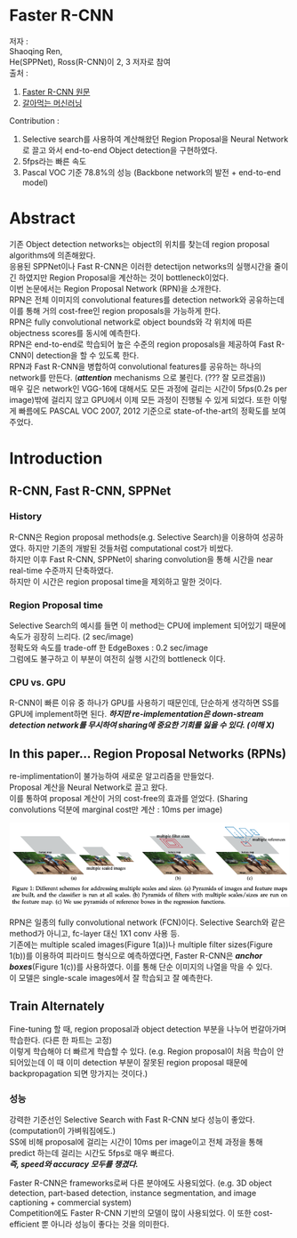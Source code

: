 # Faster R-CNN

저자 :  
Shaoqing Ren,  
He(SPPNet), Ross(R-CNN)이 2, 3 저자로 참여  
출처 :

1. [Faster R-CNN 원문](1506.01497.pdf)
2. [갈아먹는 머신러닝](https://yeomko.tistory.com/17)

Contribution :

1. Selective search를 사용하여 계산해왔던 Region Proposal을 Neural Network로 끌고 와서 end-to-end Object detection을 구현하였다.
2. 5fps라는 빠른 속도
3. Pascal VOC 기준 78.8%의 성능 (Backbone network의 발전 + end-to-end model)

# Abstract

기존 Object detection networks는 object의 위치를 찾는데 region proposal algorithms에 의존해왔다.  
응용된 SPPNet이나 Fast R-CNN은 이러한 detectijon networks의 실행시간을 줄이긴 하였지만 Region Proposal을 계산하는 것이 bottleneck이었다.  
이번 논문에서는 Region Proposal Network (RPN)을 소개한다.  
RPN은 전체 이미지의 convolutional features를 detection network와 공유하는데 이를 통해 거의 cost-free인 region proposals을 가능하게 한다.  
RPN은 fully convolutional network로 object bounds와 각 위치에 따른 objectness scores를 동시에 예측한다.  
RPN은 end-to-end로 학습되어 높은 수준의 region proposals을 제공하여 Fast R-CNN이 detection을 할 수 있도록 한다.  
RPN과 Fast R-CNN을 병합하여 convolutional features를 공유하는 하나의 network를 만든다. (**_attention_** mechanisms 으로 불린다. (??? 잘 모르겠음))  
매우 깊은 network인 VGG-16에 대해서도 모든 과정에 걸리는 시간이 5fps(0.2s per image)밖에 걸리지 않고 GPU에서 이제 모든 과정이 진행될 수 있게 되었다. 또한 이렇게 빠름에도 PASCAL VOC 2007, 2012 기준으로 state-of-the-art의 정확도를 보여주었다.

# Introduction

## R-CNN, Fast R-CNN, SPPNet

### History

R-CNN은 Region proposal methods(e.g. Selective Search)을 이용하여 성공하였다. 하지만 기존의 개발된 것들처럼 computational cost가 비쌌다.  
하지만 이후 Fast R-CNN, SPPNet이 sharing convolution을 통해 시간을 near real-time 수준까지 단축하였다.  
하지만 이 시간은 region proposal time을 제외하고 말한 것이다.

### Region Proposal time

Selective Search의 예시를 들면 이 method는 CPU에 implement 되어있기 때문에 속도가 굉장히 느리다. (2 sec/image)  
정확도와 속도를 trade-off 한 EdgeBoxes : 0.2 sec/image  
그럼에도 불구하고 이 부분이 여전히 실행 시간의 bottleneck 이다.

### CPU vs. GPU

R-CNN이 빠른 이유 중 하나가 GPU를 사용하기 때문인데, 단순하게 생각하면 SS를 GPU에 implement하면 된다. **_하지만 re-implementation은 down-stream detection network를 무시하여 sharing에 중요한 기회를 잃을 수 있다. (이해 X)_**

## In this paper... Region Proposal Networks (RPNs)

re-implimentation이 불가능하여 새로운 알고리즘을 만들었다.  
Proposal 계산을 Neural Network로 끌고 왔다.  
이를 통하여 proposal 계산이 거의 cost-free의 효과를 얻었다. (Sharing convolutions 덕분에 marginal cost만 계산 : 10ms per image)

![](img/figure_1.png)

RPN은 일종의 fully convolutional network (FCN)이다. Selective Search와 같은 method가 아니고, fc-layer 대신 1X1 conv 사용 등.  
기존에는 multiple scaled images(Figure 1(a))나 multiple filter sizes(Figure 1(b))를 이용하여 피라미드 형식으로 예측하였다면, Faster R-CNN은 **_anchor boxes_**(Figure 1(c))를 사용하였다. 이를 통해 단순 이미지의 나열을 막을 수 있다.  
이 모델은 single-scale images에서 잘 학습되고 잘 예측한다.

## Train Alternately

Fine-tuning 할 때, region proposal과 object detection 부분을 나누어 번갈아가며 학습한다. (다른 한 파트는 고정)  
이렇게 학습해야 더 빠르게 학습할 수 있다. (e.g. Region proposal이 처음 학습이 안되어있는데 이 때 이미 detection 부분이 잘못된 region proposal 때문에 backpropagation 되면 망가지는 것이다.)

### 성능

강력한 기준선인 Selective Search with Fast R-CNN 보다 성능이 좋았다. (computation이 가벼워짐에도.)  
SS에 비해 proposal에 걸리는 시간이 10ms per image이고 전체 과정을 통해 predict 하는데 걸리는 시간도 5fps로 매우 빠르다.  
**_즉, speed와 accuracy 모두를 챙겼다._**

Faster R-CNN은 frameworks로써 다른 분야에도 사용되었다. (e.g. 3D object detection, part-based detection, instance segmentation, and image captioning + commercial system)  
Competition에도 Faster R-CNN 기반의 모델이 많이 사용되었다. 이 또한 cost-efficient 뿐 아니라 성능이 좋다는 것을 의미한다.
